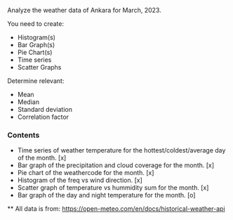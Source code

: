 Analyze the weather data of Ankara for March, 2023.

You need to create:

- Histogram(s)
- Bar Graph(s)
- Pie Chart(s)
- Time series
- Scatter Graphs

Determine relevant:

- Mean
- Median
- Standard deviation
- Correlation factor


 ### Contents

- Time series of weather temperature for the hottest/coldest/average day of the month. [x]
- Bar graph of the precipitation and cloud coverage for the month. [x]
- Pie chart of the weathercode for the month. [x]
- Histogram of the freq vs wind direction. [x]
- Scatter graph of temperature vs hummidity sum for the month. [x]
- Bar graph of the day and night temperature for the month. [o]

** All data is from: https://open-meteo.com/en/docs/historical-weather-api





